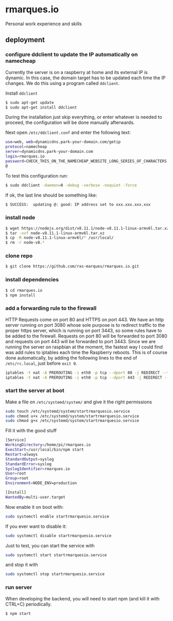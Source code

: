 # rmarques.io
Personal work experience and skills

## deployment

### configure ddclient to update the IP automatically on namecheap

Currently the server is on a raspberry at home and its external IP is dynamic. In this case, the domain target has to be
updated each time the IP changes. We do this using a program called `ddclient`.

Install `ddclient`

```bash
$ sudo apt-get update
$ sudo apt-get install ddclient
```

During the installation just skip everything, or enter whatever is needed to proceed, the configuration will be done
manually afterwards.

Next open `/etc/ddclient.conf` and enter the following text:

```bash
use=web, web=dynamicdns.park-your-domain.com/getip
protocol=namecheap
server=dynamicdns.park-your-domain.com
login=rmarques.io
password=CHECK_THIS_ON_THE_NAMECHEAP_WEBSITE_LONG_SERIES_OF_CHARACTERS
@
```

To test this configuration run:

```bash
$ sudo ddclient -daemon=0 -debug -verbose -noquiet -force
```

If ok, the last line should be something like:

```bash
$ SUCCESS:  updating @: good: IP address set to xxx.xxx.xxx.xxx
```

### install node

```bash
$ wget https://nodejs.org/dist/v8.11.1/node-v8.11.1-linux-armv6l.tar.xz
$ tar -xvf node-v8.11.1-linux-armv6l.tar.xz
$ cp -R node-v8.11.1-linux-armv6l/* /usr/local/
$ rm -r node-v8.*
```

### clone repo

```bash
$ git clone https://github.com/ras-marques/rmarques.io.git
```

### install dependencies

```bash
$ cd rmarques.io
$ npm install
```

### add a forwarding rule to the firewall

HTTP Requests come on port 80 and HTTPS on port 443. We have an http server running on port 3080 whose sole purpose is
to redirect traffic to the proper https server, which is running on port 3443, so some rules have to be added to the
firewall. Requests on port 80 will be forwarded to port 3080 and requests on port 443 will be forwarded to port 3443.
Since we are running the server on raspbian at the moment, the fastest way I could find was add rules to iptables each
time the Raspberry reboots. This is of course done automatically, by adding the following lines to the end of
`/etc/rc.local`, just before `exit 0`.

```bash
iptables -t nat -A PREROUTING -i eth0 -p tcp --dport 80 -j REDIRECT --to-port 3080
iptables -t nat -A PREROUTING -i eth0 -p tcp --dport 443 -j REDIRECT --to-port 3443
```



### start the server at boot

Make a file on `/etc/systemd/system/` and give it the right permissions

```bash
sudo touch /etc/systemd/system/startrmarquesio.service
sudo chmod u+x /etc/systemd/system/startrmarquesio.service
sudo chmod g+x /etc/systemd/system/startrmarquesio.service
```

Fill it with the good stuff

```bash
[Service]
WorkingDirectory=/home/pi/rmarques.io
ExecStart=/usr/local/bin/npm start
Restart=always
StandardOutput=syslog
StandardError=syslog
SyslogIdentifier=rmarques.io
User=root
Group=root
Environment=NODE_ENV=production

[Install]
WantedBy=multi-user.target
```

Now enable it on boot with:

```bash
sudo systemctl enable startrmarquesio.service
```

If you ever want to disable it:

```bash
sudo systemctl disable startrmarquesio.service
```

Just to test, you can start the service with

```bash
sudo systemctl start startrmarquesio.service
```

and stop it with

```bash
sudo systemctl stop startrmarquesio.service
```

### run server

When developing the backend, you will need to start npm (and kill it with CTRL+C) periodically.

```bash
$ npm start
```